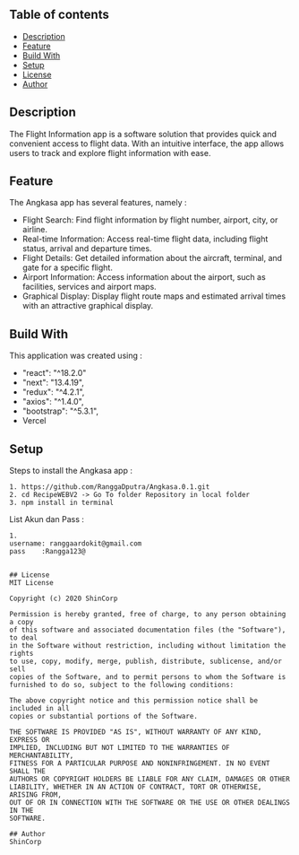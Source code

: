 ## Table of contents
* [Description](#description)
* [Feature](#feature)
* [Build With](#build-with)
* [Setup](#setup)
* [License](#license)
* [Author](#author)

## Description
The Flight Information app is a software solution that provides quick and convenient access to flight data. With an intuitive interface, the app allows users to track and explore flight information with ease.

## Feature
The Angkasa app has several features, namely :
* Flight Search: Find flight information by flight number, airport, city, or airline.
* Real-time Information: Access real-time flight data, including flight status, arrival and departure times.
* Flight Details: Get detailed information about the aircraft, terminal, and gate for a specific flight.
* Airport Information: Access information about the airport, such as facilities, services and airport maps.
* Graphical Display: Display flight route maps and estimated arrival times with an attractive graphical display.
	
## Build With
This application was created using : 
* "react": "^18.2.0"
* "next": "13.4.19",
* "redux": "^4.2.1",
* "axios": "^1.4.0",
* "bootstrap": "^5.3.1",
* Vercel
	
## Setup
Steps to install the Angkasa app :

```
1. https://github.com/RanggaDputra/Angkasa.0.1.git
2. cd RecipeWEBV2 -> Go To folder Repository in local folder
3. npm install in terminal
```

List Akun dan Pass :
```
1. 
username: ranggaardokit@gmail.com
pass 	:Rangga123@


## License
MIT License

Copyright (c) 2020 ShinCorp

Permission is hereby granted, free of charge, to any person obtaining a copy
of this software and associated documentation files (the "Software"), to deal
in the Software without restriction, including without limitation the rights
to use, copy, modify, merge, publish, distribute, sublicense, and/or sell
copies of the Software, and to permit persons to whom the Software is
furnished to do so, subject to the following conditions:

The above copyright notice and this permission notice shall be included in all
copies or substantial portions of the Software.

THE SOFTWARE IS PROVIDED "AS IS", WITHOUT WARRANTY OF ANY KIND, EXPRESS OR
IMPLIED, INCLUDING BUT NOT LIMITED TO THE WARRANTIES OF MERCHANTABILITY,
FITNESS FOR A PARTICULAR PURPOSE AND NONINFRINGEMENT. IN NO EVENT SHALL THE
AUTHORS OR COPYRIGHT HOLDERS BE LIABLE FOR ANY CLAIM, DAMAGES OR OTHER
LIABILITY, WHETHER IN AN ACTION OF CONTRACT, TORT OR OTHERWISE, ARISING FROM,
OUT OF OR IN CONNECTION WITH THE SOFTWARE OR THE USE OR OTHER DEALINGS IN THE
SOFTWARE.

## Author
ShinCorp
